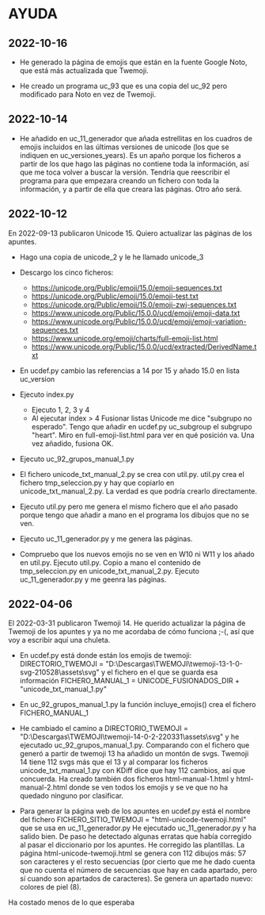 # AYUDA

## 2022-10-16

- He generado la página de emojis que están en la fuente Google Noto, que está más actualizada que Twemoji.

- He creado un programa uc_93 que es una copia del uc_92 pero modificado para Noto en vez de Twemoji.

## 2022-10-14

- He añadido en uc_11_generador que añada estrellitas en los cuadros de emojis incluidos en las últimas versiones de unicode (los que se indiquen en uc_versiones_years). Es un apaño porque los ficheros a partir de los que hago las páginas no contiene toda la información, así que me toca volver a buscar la versión. Tendría que reescribir el programa para que empezara creando un fichero con toda la información, y a partir de ella que creara las páginas. Otro año será.

## 2022-10-12

En 2022-09-13 publicaron Unicode 15. Quiero actualizar las páginas de los apuntes.

- Hago una copia de unicode_2 y le he llamado unicode_3

- Descargo los cinco ficheros:
    - https://unicode.org/Public/emoji/15.0/emoji-sequences.txt
    - https://unicode.org/Public/emoji/15.0/emoji-test.txt
    - https://unicode.org/Public/emoji/15.0/emoji-zwj-sequences.txt
    - https://www.unicode.org/Public/15.0.0/ucd/emoji/emoji-data.txt
    - https://www.unicode.org/Public/15.0.0/ucd/emoji/emoji-variation-sequences.txt
    - https://www.unicode.org/emoji/charts/full-emoji-list.html
    - https://www.unicode.org/Public/15.0.0/ucd/extracted/DerivedName.txt

- En ucdef.py cambio las referencias a 14 por 15 y añado 15.0 en lista uc_version

- Ejecuto index.py
    - Ejecuto 1, 2, 3 y 4
    - Al ejecutar index > 4 Fusionar listas Unicode me dice "subgrupo no esperado". Tengo que añadir en ucdef.py uc_subgroup el subgrupo "heart". Miro en full-emoji-list.html para ver en qué posición va. Una vez añadido, fusiona OK.

- Ejecuto uc_92_grupos_manual_1.py

- El fichero unicode_txt_manual_2.py se crea con util.py. util.py crea el fichero tmp_seleccion.py y hay que copiarlo en unicode_txt_manual_2.py. La verdad es que podría crearlo directamente.

- Ejecuto util.py pero me genera el mismo fichero que el año pasado porque tengo que añadir a mano en el programa los dibujos que no se ven.

- Ejecuto uc_11_generador.py y me genera las páginas.

- Compruebo que los nuevos emojis no se ven en W10 ni W11 y los añado en util.py. Ejecuto util.py. Copio a mano el contenido de tmp_seleccion.py en unicode_txt_manual_2.py. Ejecuto uc_11_generador.py y me geenra las páginas.


## 2022-04-06

El 2022-03-31 publicaron Twemoji 14. He querido actualizar la página de Twemoji de los apuntes y ya no me acordaba de cómo funciona ;-(, así que voy a escribir aquí una chuleta.

- En ucdef.py está donde están los emojis de twemoji:
DIRECTORIO_TWEMOJI = "D:\\Descargas\\TWEMOJI\\twemoji-13-1-0-svg-210528\\assets\\svg"
y el fichero en el que se guarda esa información
FICHERO_MANUAL_1 = UNICODE_FUSIONADOS_DIR + "unicode_txt_manual_1.py"
- En uc_92_grupos_manual_1.py la función incluye_emojis() crea el fichero FICHERO_MANUAL_1

- He cambiado el camino a
DIRECTORIO_TWEMOJI = "D:\\Descargas\\TWEMOJI\\twemoji-14-0-2-220331\\assets\\svg"
y he ejecutado uc_92_grupos_manual_1.py. Comparando con el fichero que generó a partir de twemoji 13 ha añadido un montón de svgs. Twemoji 14 tiene 112 svgs más que el 13 y al comparar los ficheros unicode_txt_manual_1.py con KDiff dice que hay 112 cambios, así que concuerda.
Ha creado también dos ficheros html-manual-1.html y html-manual-2.html donde se ven todos los emojis y se ve que no ha quedado ninguno por clasificar.

- Para generar la página web de los apuntes en ucdef.py está el nombre del fichero
FICHERO_SITIO_TWEMOJI = "html-unicode-twemoji.html"
que se usa en uc_11_generador.py
He ejecutado uc_11_generador.py y ha salido bien. De paso he detectado algunas erratas que había corregido al pasar el diccionario por los apuntes. He corregido las plantillas.
La página html-unicode-twemoji.html se genera con 112 dibujos más: 57 son caracteres y el resto secuencias (por cierto que me he dado cuenta que no cuenta el número de secuencias que hay en cada apartado, pero sí cuando son apartados de caracteres). Se genera un apartado nuevo: colores de piel (8).

Ha costado menos de lo que esperaba
